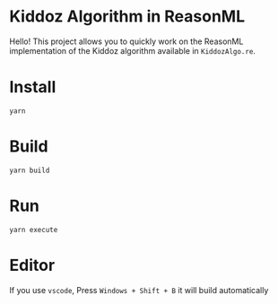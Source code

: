 # Kiddoz Algorithm in ReasonML

Hello! This project allows you to quickly work on the ReasonML implementation of the Kiddoz algorithm available in `KiddozAlgo.re`.

# Install

```
yarn
```

# Build

```
yarn build
```

# Run

```
yarn execute
```

# Editor

If you use `vscode`, Press `Windows + Shift + B` it will build automatically
